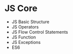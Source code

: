 # JS Core

- JS Basic Structure
- JS Operators
- JS Flow Control Statements
- JS Function
- JS Exceptions
- ES6

<!-- //console.log((12, 13)); // Output: 13 because of the , operator -->

